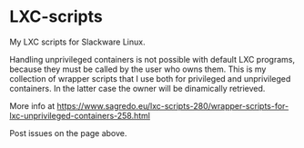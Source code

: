 # LXC-scripts

My LXC scripts for Slackware Linux.

Handling unprivileged containers is not possible with default LXC programs, because they must be called by the user who owns them. This is my collection of wrapper scripts
that I use both for privileged and unprivileged containers. In the latter case the owner will be dinamically retrieved.

More info at https://www.sagredo.eu/lxc-scripts-280/wrapper-scripts-for-lxc-unprivileged-containers-258.html

Post issues on the page above.
